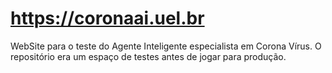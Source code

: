 # https://coronaai.uel.br
WebSite para o teste do Agente Inteligente especialista em Corona Vírus. O repositório era um espaço de testes antes de jogar para produção. 

